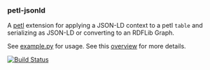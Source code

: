 ### petl-jsonld

A [petl](https://petl.readthedocs.org/en/latest/) extension for applying a JSON-LD context to a petl `table` and serializing as JSON-LD or converting to an RDFLib Graph.

See [example.py](./example.py) for usage. See this [overview](http://lawlesst.github.io/notebook/petl-ld.html) for more details.

[![Build Status](https://travis-ci.org/lawlesst/petl-ld.svg?branch=master)](https://travis-ci.org/lawlesst/petl-ld)

